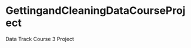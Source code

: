 GettingandCleaningDataCourseProject
===================================

Data Track Course 3 Project
